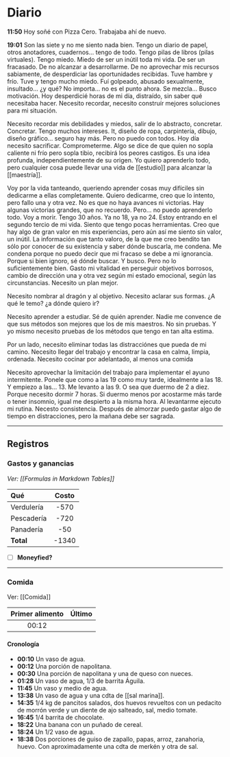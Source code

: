 # Diario

**11:50** Hoy soñé con Pizza Cero. Trabajaba ahí de nuevo.

**19:01** Son las siete y no me siento nada bien. Tengo un diario de papel, otros anotadores, cuadernos... tengo de todo. Tengo pilas de libros (pilas virtuales). Tengo miedo. Miedo de ser un inútil toda mi vida. De ser un fracasado. De no alcanzar a desarrollarme. De no aprovechar mis recursos sabiamente, de desperdiciar las oportunidades recibidas. Tuve hambre y frío. Tuve y tengo mucho miedo. Fuí golpeado, abusado sexualmente, insultado... ¿y qué? No importa... no es el punto ahora. Se mezcla... Busco motivación. Hoy desperdicié horas de mi día, distraído, sin saber qué necesitaba hacer. Necesito recordar, necesito construír mejores soluciones para mi situación.

Necesito recordar mis debilidades y miedos, salir de lo abstracto, concretar. Concretar. Tengo muchos intereses. It, diseño de ropa, carpintería, dibujo, diseño gráfico... seguro hay más. Pero no puedo con todos. Hoy día necesito sacrificar. Comprometerme. Algo se dice de que quien no sopla caliente ni frío pero sopla tibio, recibirá los peores castigos. Es una idea profunda, independientemente de su origen. Yo quiero aprenderlo todo, pero cualquier cosa puede llevar una vida de [[estudio]] para alcanzar la [[maestría]].

Voy por la vida tanteando, queriendo aprender cosas muy difíciles sin dedicarme a ellas completamente. Quiero dedicarme, creo que lo intento, pero fallo una y otra vez. No es que no haya avances ni victorias. Hay algunas victorias grandes, que no recuerdo. Pero... no puedo aprenderlo todo. Voy a morir. Tengo 30 años. Ya no 18, ya no 24. Estoy entrando en el segundo tercio de mi vida. Siento que tengo pocas herramientas. Creo que hay algo de gran valor en mis experiencias, pero aún así me siento sin valor, un inútil. La información que tanto valoro, de la que me creo bendito tan sólo por conocer de su existencia y saber dónde buscarla, me condena. Me condena porque no puedo decir que mi fracaso se debe a mi ignorancia. Porque si bien ignoro, sé dónde buscar. Y busco. Pero no lo suficientemente bien. Gasto mi vitalidad en perseguir objetivos borrosos, cambio de dirección una y otra vez según mi estado emocional, según las circunstancias. Necesito un plan mejor.

Necesito nombrar al dragón y al objetivo. Necesito aclarar sus formas. ¿A qué le temo? ¿a dónde quiero ir?

Necesito aprender a estudiar. Sé de quién aprender. Nadie me convence de que sus métodos son mejores que los de mis maestros. No sin pruebas. Y yo mismo necesito pruebas de los métodos que tengo en tan alta estima.

Por un lado, necesito eliminar todas las distracciónes que pueda de mi camino. Necesito llegar del trabajo y encontrar la casa en calma, limpia, ordenada. Necesito cocinar por adelantado, al menos una comida

Necesito aprovechar la limitación del trabajo para implementar el ayuno intermitente. Ponele que como a las 19 como muy tarde, idealmente a las 18. Y empiezo a las... 13. Me levanto a las 9. O sea que duermo de 2 a diez. Porque necesito dormir 7 horas. Si duermo menos por acostarme más tarde o tener insomnio, igual me despierto a la misma hora. Al levantarme ejecuto mi rutina. Necesto consistencia. Después de almorzar puedo gastar algo de tiempo en distracciones, pero la mañana debe ser sagrada.





































---
## Registros
### Gastos y ganancias
*Ver: [[Formulas in Markdown Tables]]*

| Qué        | Costo |
|:---------- |:-----:|
| Verdulería | -570  |
| Pescadería | -720  |
| Panadería  |  -50  |
| **Total**  | -1340 |
<!-- TBLFM: @>$2=sum(@I..@-1) -->

- [ ] **Moneyfied?**

---
### Comida
Ver: [[Comida]]

| Primer alimento | Último |
|:---------------:|:------:|
|      00:12      |        |

#### Cronología
- **00:10** Un vaso de agua.
- **00:12** Una porción de napolitana.
- **00:30** Una porción de napolitana y una de queso con nueces. 
- **01:28** Un vaso de agua, 1/3 de barrita Águila.
- **11:45** Un vaso y medio de agua.
- **13:38** Un vaso de agua y una cdta de [[sal marina]].
- **14:35** 1/4 kg de pancitos salados, dos huevos revueltos con un pedacito de morrón verde y un diente de ajo salteado, sal, medio tomate.
- **16:45** 1/4 barrita de chocolate.
- **18:22** Una banana con un puñado de cereal.
- **18:24** Un 1/2 vaso de agua.
- **18:38** Dos porciones de guiso de zapallo, papas, arroz, zanahoria, huevo. Con aproximadamente una cdta de merkén y otra de sal.
